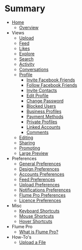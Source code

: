 # Summary

* [Home](README.md)
  * [Overview](home/overview.md)
* Views
  * [Upload](views/upload.md)
  * [Feed](views/feed.md)
  * [Likes](views/likes.md)
  * [Explore](views/explore.md)
  * [Search](views/search.md)
  * [Activity](views/activity.md)
  * [Conversations](views/conversations.md)
  * [Profile](views/profile.md)
    * [Invite Facebook Friends](views/profile/invitefacebook.md)
    * [Follow Facebook Friends](views/profile/followfacebook.md)
    * [Invite Contacts](views/profile/invitecontacts.md)
    * [Edit Profile](views/profile/editprofile.md)
    * [Change Password](views/profile/editpassword.md)
    * [Blocked Users](views/profile/blockedusers.md)
    * [Business Profiles](views/profile/businessprofiles.md)
    * [Payment Methods](views/profile/paymentmethods.md)
    * [Private Profiles](views/profile/priviateprofiles.md)
    * [Linked Accounts](views/profile/linkedaccounts.md)
    * [Comments](views/profile/comments.md)
  * [Editing](views/editing.md)
  * [Sharing](views/sharing.md)
  * [Promoting](views/promote.md)
  * [Large Preview](views/largepreview.md)  
* Preferences
  * [General Preferences](preferences/general.md)
  * [Design Preferences](preferences/design.md)
  * [Accounts Preferences](preferences/accounts.md)
  * [Feed Preferences](preferences/feed.md)
  * [Upload Preferences](preferences/upload.md)
  * [Notifications Preferences](preferences/notifications.md)
  * [Flume Pro Preferences](preferences/flumepro.md)
  * [Licence Preferences](preferences/licence.md)
* Misc
  * [Keyboard Shortcuts](misc/keyboard-shortcuts.md)
  * [Mouse Shortcuts](misc/mouse-shortcuts.md)
  * [Hover Shortcuts](misc/hover-shortcuts.md)
* Flume Pro
  * [What is Flume Pro?](flume-pro/what-is-flume-pro.md)
* How-To's
  * [Upload a File](how-tos/upload-a-file.md)

